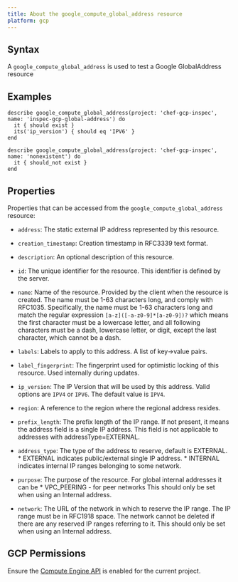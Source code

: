 ```yaml
---
title: About the google_compute_global_address resource
platform: gcp
---
```


## Syntax
A `google_compute_global_address` is used to test a Google GlobalAddress resource

## Examples
```
describe google_compute_global_address(project: 'chef-gcp-inspec', name: 'inspec-gcp-global-address') do
  it { should exist }
  its('ip_version') { should eq 'IPV6' }
end

describe google_compute_global_address(project: 'chef-gcp-inspec', name: 'nonexistent') do
  it { should_not exist }
end
```

## Properties
Properties that can be accessed from the `google_compute_global_address` resource:


  * `address`: The static external IP address represented by this resource.

  * `creation_timestamp`: Creation timestamp in RFC3339 text format.

  * `description`: An optional description of this resource.

  * `id`: The unique identifier for the resource. This identifier is defined by the server.

  * `name`: Name of the resource. Provided by the client when the resource is created. The name must be 1-63 characters long, and comply with RFC1035.  Specifically, the name must be 1-63 characters long and match the regular expression `[a-z]([-a-z0-9]*[a-z0-9])?` which means the first character must be a lowercase letter, and all following characters must be a dash, lowercase letter, or digit, except the last character, which cannot be a dash.

  * `labels`: Labels to apply to this address.  A list of key->value pairs.

  * `label_fingerprint`: The fingerprint used for optimistic locking of this resource.  Used internally during updates.

  * `ip_version`: The IP Version that will be used by this address. Valid options are `IPV4` or `IPV6`. The default value is `IPV4`.

  * `region`: A reference to the region where the regional address resides.

  * `prefix_length`: The prefix length of the IP range. If not present, it means the address field is a single IP address.  This field is not applicable to addresses with addressType=EXTERNAL.

  * `address_type`: The type of the address to reserve, default is EXTERNAL.  * EXTERNAL indicates public/external single IP address. * INTERNAL indicates internal IP ranges belonging to some network.

  * `purpose`: The purpose of the resource. For global internal addresses it can be  * VPC_PEERING - for peer networks  This should only be set when using an Internal address.

  * `network`: The URL of the network in which to reserve the IP range. The IP range must be in RFC1918 space. The network cannot be deleted if there are any reserved IP ranges referring to it.  This should only be set when using an Internal address.


## GCP Permissions

Ensure the [Compute Engine API](https://console.cloud.google.com/apis/library/compute.googleapis.com/) is enabled for the current project.
